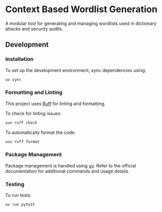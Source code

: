 # Context Based Wordlist Generation

A modular tool for generating and managing wordlists used in dictionary attacks and security audits.

## Development

### Installation

To set up the development environment, sync dependencies using:

```bash
uv sync
```

### Formatting and Linting

This project uses [Ruff](https://github.com/astral-sh/ruff) for linting and formatting.

To check for linting issues:

```bash
uvx ruff check
```

To automatically format the code:

```bash
uvx ruff format
```

### Package Management

Package management is handled using [uv](https://github.com/astral-sh/uv). Refer to the official documentation for additional commands and usage details.

### Testing

To run tests:

```bash
uv run pytest
```
